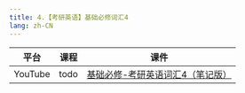 ```yaml
---
title: 4.【考研英语】基础必修词汇4
lang: zh-CN
---
```



| 平台       | 课程                                                                                                                                 | 课件                                                                                                                                                                                                                                              |
|----------|------------------------------------------------------------------------------------------------------------------------------------|-------------------------------------------------------------------------------------------------------------------------------------------------------------------------------------------------------------------------------------------------|
| YouTube  | todo                                                                                                                               | [基础必修-考研英语词汇4（笔记版）](../../public/english/%E8%8B%B1%E8%AF%AD%E4%BA%8C-%E5%9F%BA%E7%A1%80%E8%AF%BE/pdf/%E5%9F%BA%E7%A1%80%E5%BF%85%E4%BF%AE-%E8%80%83%E7%A0%94%E8%8B%B1%E8%AF%AD%E8%AF%8D%E6%B1%874%EF%BC%88%E7%AC%94%E8%AE%B0%E7%89%88%EF%BC%89.pdf) |







